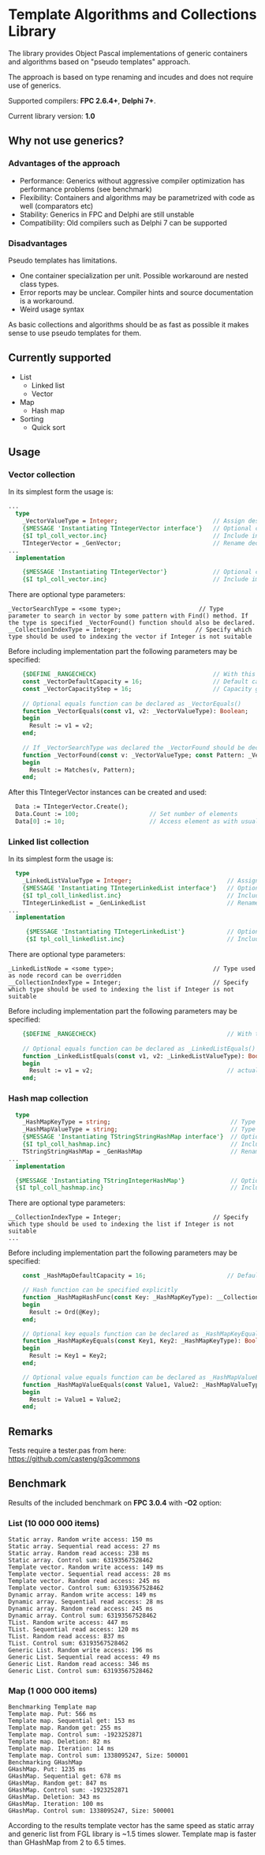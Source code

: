 # Template Algorithms and Collections Library

The library provides Object Pascal implementations of generic containers and algorithms
based on "pseudo templates" approach.

The approach is based on type renaming and incudes and does not require use of generics.

Supported compilers: **FPC 2.6.4+**, **Delphi 7+**.

Current library version: **1.0**

## Why not use generics?

### Advantages of the approach

* Performance: Generics without aggressive compiler optimization has performance problems (see benchmark)
* Flexibility: Containers and algorithms may be parametrized with code as well (comparators etc)
* Stability: Generics in FPC and Delphi are still unstable
* Compatibility: Old compilers such as Delphi 7 can be supported

### Disadvantages

Pseudo templates has limitations.

* One container specialization per unit. Possible workaround are nested class types.
* Error reports may be unclear. Compiler hints and source documentation is a workaround.
* Weird usage syntax

As basic collections and algorithms should be as fast as possible it makes sense to use pseudo templates for them.

## Currently supported

* List
  * Linked list
  * Vector
* Map
  * Hash map
* Sorting
  * Quick sort

## Usage

### Vector collection

In its simplest form the usage is:

```pascal
...
  type
    _VectorValueType = Integer;                           // Assign desired type to _VectorValueType. This will be the type of the vector elements.
    {$MESSAGE 'Instantiating TIntegerVector interface'}   // Optional compiler message may be helpful for debugging
    {$I tpl_coll_vector.inc}                              // Include interface part of the template
    TIntegerVector = _GenVector;                          // Rename declared in template class to something reasonable
...
  implementation

    {$MESSAGE 'Instantiating TIntegerVector'}             // Optional compiler message may be helpful for debugging
    {$I tpl_coll_vector.inc}                              // Include implementation part of the template
```

There are optional type parameters:

    _VectorSearchType = <some type>;                      // Type parameter to search in vector by some pattern with Find() method. If the type is specified _VectorFound() function should also be declared.
    __CollectionIndexType = Integer;                     // Specify which type should be used to indexing the vector if Integer is not suitable

Before including implementation part the following parameters may be specified:
```pascal
    {$DEFINE _RANGECHECK}                                 // With this define a range check will be performed for each access to a vector element
    const _VectorDefaultCapacity = 16;                    // Default capacity of the vector
    const _VectorCapacityStep = 16;                       // Capacity growing step
    
    // Optional equals function can be declared as _VectorEquals()
    function _VectorEquals(const v1, v2: _VectorValueType): Boolean;
    begin
      Result := v1 = v2;
    end;
    
    // If _VectorSearchType was declared the _VectorFound should be declared and return True if v matches Pattern
    function _VectorFound(const v: _VectorValueType; const Pattern: _VectorSearchType): Boolean;
    begin
      Result := Matches(v, Pattern);
    end;
```

After this TIntegerVector instances can be created and used:
```pascal
  Data := TIntegerVector.Create();
  Data.Count := 100;                    // Set number of elements
  Data[0] := 10;                        // Access element as with usual array
```

### Linked list collection

In its simplest form the usage is:

```pascal
  type
    _LinkedListValueType = Integer;                           // Assign desired type to _LinkedListValueType. This will be the type of the linked list nodes.
    {$MESSAGE 'Instantiating TIntegerLinkedList interface'}   // Optional compiler message may be helpful for debugging 
    {$I tpl_coll_linkedlist.inc}                              // Include interface part of the template
    TIntegerLinkedList = _GenLinkedList                       // Rename declared in template class  to something reasonable
...
  implementation

     {$MESSAGE 'Instantiating TIntegerLinkedList'}            // Optional compiler message may be helpful for debugging
     {$I tpl_coll_linkedlist.inc}                             // Include implementation part of the template
```

There are optional type parameters:

    _LinkedListNode = <some type>;                            // Type used as node record can be overridden
    __CollectionIndexType = Integer;                          // Specify which type should be used to indexing the list if Integer is not suitable

Before including implementation part the following parameters may be specified:
```pascal
    {$DEFINE _RANGECHECK}                                     // With this define a range check will be performed for each indexed access to a list element
    
    // Optional equals function can be declared as _LinkedListEquals() to be used in methods like IndexOf()
    function _LinkedListEquals(const v1, v2: _LinkedListValueType): Boolean;
    begin
      Result := v1 = v2;                                      // actual comparing code
    end;
```

### Hash map collection

```pascal
  type
    _HashMapKeyType = string;                                  // Type used as map key
    _HashMapValueType = string;                                // Type used as map value
    {$MESSAGE 'Instantiating TStringStringHashMap interface'}  // Optional compiler message may be helpful for debugging 
    {$I tpl_coll_hashmap.inc}                                  // Include interface part of the template
    TStringStringHashMap = _GenHashMap                         // Rename declared in template class to something reasonable
...
  implementation

  {$MESSAGE 'Instantiating TStringIntegerHashMap'}             // Optional compiler message may be helpful for debugging
  {$I tpl_coll_hashmap.inc}                                    // Include implementation part of the template
```

There are optional type parameters:

    __CollectionIndexType = Integer;                          // Specify which type should be used to indexing the list if Integer is not suitable
    ...

Before including implementation part the following parameters may be specified:
```pascal
    const _HashMapDefaultCapacity = 16;                       // Default hash map capacity

    // Hash function can be specified explicitly
    function _HashMapHashFunc(const Key: _HashMapKeyType): __CollectionIndexType;
    begin
      Result := Ord(@Key);
    end;

    // Optional key equals function can be declared as _HashMapKeyEquals() to be used instead of "="
    function _HashMapKeyEquals(const Key1, Key2: _HashMapKeyType): Boolean;
    begin
      Result := Key1 = Key2;
    end;

    // Optional value equals function can be declared as _HashMapValueEquals() to be used instead of "="
    function _HashMapValueEquals(const Value1, Value2: _HashMapValueType): Boolean;
    begin
      Result := Value1 = Value2;
    end;
```

## Remarks

Tests require a tester.pas from here: https://github.com/casteng/g3commons

## Benchmark

Results of the included benchmark on **FPC 3.0.4** with **-O2** option:

### List (10 000 000 items)

    Static array. Random write access: 150 ms
    Static array. Sequential read access: 27 ms
    Static array. Random read access: 238 ms
    Static array. Control sum: 63193567528462
    Template vector. Random write access: 149 ms
    Template vector. Sequential read access: 28 ms
    Template vector. Random read access: 245 ms
    Template vector. Control sum: 63193567528462
    Dynamic array. Random write access: 149 ms
    Dynamic array. Sequential read access: 28 ms
    Dynamic array. Random read access: 245 ms
    Dynamic array. Control sum: 63193567528462
    TList. Random write access: 447 ms
    TList. Sequential read access: 120 ms
    TList. Random read access: 837 ms
    TList. Control sum: 63193567528462
    Generic List. Random write access: 196 ms
    Generic List. Sequential read access: 49 ms
    Generic List. Random read access: 346 ms
    Generic List. Control sum: 63193567528462

### Map (1 000 000 items)

    Benchmarking Template map
    Template map. Put: 566 ms
    Template map. Sequential get: 153 ms
    Template map. Random get: 255 ms
    Template map. Control sum: -1923252871
    Template map. Deletion: 82 ms
    Template map. Iteration: 14 ms
    Template map. Control sum: 1338095247, Size: 500001
    Benchmarking GHashMap
    GHashMap. Put: 1235 ms
    GHashMap. Sequential get: 678 ms
    GHashMap. Random get: 847 ms
    GHashMap. Control sum: -1923252871
    GHashMap. Deletion: 343 ms
    GHashMap. Iteration: 100 ms
    GHashMap. Control sum: 1338095247, Size: 500001


According to the results template vector has the same speed as static array and generic list from FGL library is ~1.5 times slower.
Template map is faster than GHashMap from 2 to 6.5 times.
